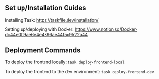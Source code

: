 
## Set up/Installation Guides

Installing Task: https://taskfile.dev/installation/

Setting up/deploying with Docker: https://www.notion.so/Docker-dc44e0b9ae6e4e4396ae44f5c9522a44

## Deployment Commands

To deploy the frontend locally: `task deploy-frontend-local`

To deploy the frontend to the dev environment: `task deploy-frontend-dev`

